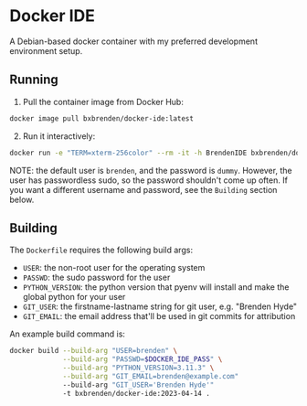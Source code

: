 # Docker IDE

A Debian-based docker container with my preferred development environment setup.

## Running
1. Pull the container image from Docker Hub:
```bash
docker image pull bxbrenden/docker-ide:latest
```

2. Run it interactively:
```bash
docker run -e "TERM=xterm-256color" --rm -it -h BrendenIDE bxbrenden/docker-ide zsh
```

NOTE: the default user is `brenden`, and the password is `dummy`.
However, the user has passwordless sudo, so the password shouldn't come up often.
If you want a different username and password, see the `Building` section below.

## Building
The `Dockerfile` requires the following build args:
- `USER`: the non-root user for the operating system
- `PASSWD`: the sudo password for the user
- `PYTHON_VERSION`: the python version that pyenv will install and make the global python for your user
- `GIT_USER`: the firstname-lastname string for git user, e.g. "Brenden Hyde"
- `GIT_EMAIL`: the email address that'll be used in git commits for attribution

An example build command is:
```bash
docker build --build-arg "USER=brenden" \
             --build-arg "PASSWD=$DOCKER_IDE_PASS" \
             --build-arg "PYTHON_VERSION=3.11.3" \
             --build-arg "GIT_EMAIL=brenden@example.com"
             --build-arg "GIT_USER='Brenden Hyde'"
             -t bxbrenden/docker-ide:2023-04-14 .
```
